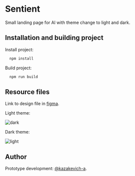 # Sentient

Small landing page for AI with theme change to light and dark.

## Installation and building project

Install project:

```bash
  npm install
```

Build project:

```bash
  npm run build
```

## Resource files

Link to design file in [figma](https://www.figma.com/file/4BEcSM7VHyoEt4CUUmzmyQ/Sentient?type=design&node-id=0%3A1&mode=design&t=1rmnqkm6BD8KHLFi-1).

Light theme:

![dark](https://www.dropbox.com/scl/fi/s5xx1lecl17fw8y2hzmnk/light.png?rlkey=g831n21nqzr40np8dgfuhrtab&raw=1)

Dark theme:

![light](https://www.dropbox.com/scl/fi/7yaexi98x4os5vpd6e0g6/dark.png?rlkey=ugsk8j0d4sinkcrg0x6pjct6b&raw=1)

## Author

Prototype development: [@kazakevich-a](https://www.github.com/kazakevich-a).
